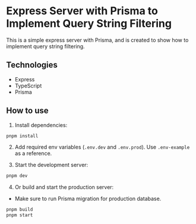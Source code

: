 # Express Server with Prisma to Implement Query String Filtering

This is a simple express server with Prisma, and is created to show how to implement query string filtering.

## Technologies

- Express
- TypeScript
- Prisma

## How to use

1. Install dependencies:

```bash
pnpm install
```

2. Add required env variables (`.env.dev` and `.env.prod`). Use `.env-example` as a reference.

3. Start the development server:

```bash
pnpm dev
```

4. Or build and start the production server:

- Make sure to run Prisma migration for production database.

```bash
pnpm build
pnpm start
```
